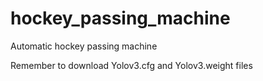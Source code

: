 # hockey_passing_machine
Automatic hockey passing machine

Remember to download Yolov3.cfg and Yolov3.weight files
